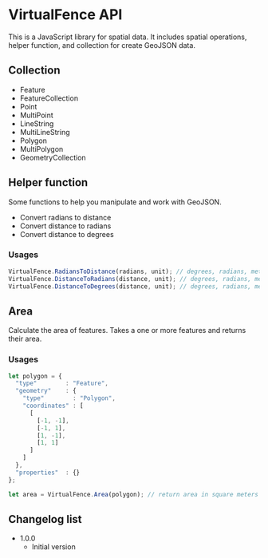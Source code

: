 # VirtualFence API
This is a JavaScript library for spatial data. It includes spatial operations, helper function, and collection for create GeoJSON data.

## Collection
* Feature
* FeatureCollection
* Point
* MultiPoint
* LineString
* MultiLineString
* Polygon
* MultiPolygon
* GeometryCollection

## Helper function
Some functions to help you manipulate and work with GeoJSON.
* Convert radians to distance
* Convert distance to radians
* Convert distance to degrees

### Usages
```javascript
VirtualFence.RadiansToDistance(radians, unit); // degrees, radians, meters(m), kilometers(km)
VirtualFence.DistanceToRadians(distance, unit); // degrees, radians, meters(m), kilometers(km)
VirtualFence.DistanceToDegrees(distance, unit); // degrees, radians, meters(m), kilometers(km)
```

## Area
Calculate the area of features. Takes a one or more features and returns their area.

### Usages
```javascript
let polygon = {
  "type"        : "Feature",
  "geometry"    : {
    "type"        : "Polygon",
    "coordinates" : [
      [
        [-1, -1],
        [-1, 1],
        [1, -1],
        [1, 1]
      ]
    ]
  },
  "properties"  : {}
};

let area = VirtualFence.Area(polygon); // return area in square meters
```

## Changelog list
* 1.0.0
  + Initial version
